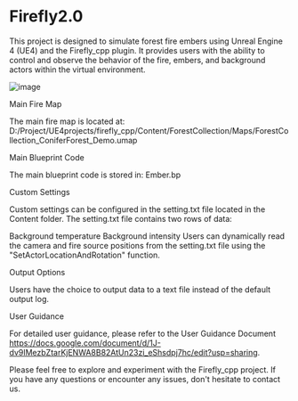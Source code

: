 # Firefly2.0

This project is designed to simulate forest fire embers using Unreal Engine 4 (UE4) and the Firefly_cpp plugin. It provides users with the ability to control and observe the behavior of the fire, embers, and background actors within the virtual environment.

![image](https://github.com/ERGOWHO/Firefly2.0/assets/69840908/bbb13a11-2e3a-4b4b-b9f5-5a1a5d21e2cc)

Main Fire Map

The main fire map is located at: D:/Project/UE4projects/firefly_cpp/Content/ForestCollection/Maps/ForestCollection_ConiferForest_Demo.umap

Main Blueprint Code

The main blueprint code is stored in: Ember.bp

Custom Settings

Custom settings can be configured in the setting.txt file located in the Content folder. The setting.txt file contains two rows of data:

Background temperature
Background intensity
Users can dynamically read the camera and fire source positions from the setting.txt file using the "SetActorLocationAndRotation" function.

Output Options

Users have the choice to output data to a text file instead of the default output log.

User Guidance

For detailed user guidance, please refer to the User Guidance Document https://docs.google.com/document/d/1J-dv9IMezbZtarKjENWA8B82AtUn23zi_eShsdpj7hc/edit?usp=sharing.

Please feel free to explore and experiment with the Firefly_cpp project. If you have any questions or encounter any issues, don't hesitate to contact us.

